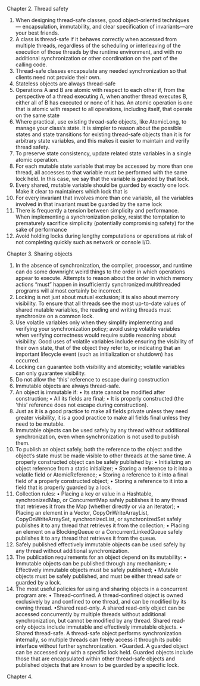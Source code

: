 Chapter 2. Thread safety
1. When designing thread-safe classes, good object-oriented techniques — encapsulation, immutability, and clear specification of invariants—are your best friends.
2. A class is thread-safe if it behaves correctly when accessed from multiple threads, regardless of the scheduling or interleaving of the execution of those threads by the runtime environment, and with no additional synchronization or other coordination on the part of the calling code.
3. Thread-safe classes encapsulate any needed synchronization so that clients need not provide their own.
4. Stateless objects are always thread-safe
5. Operations A and B are atomic with respect to each other if, from the perspective of a thread executing A, when another thread executes B, either all of B has executed or none of it has. An atomic operation is one that is atomic with respect to all operations, including itself, that operate on the same state
6. Where practical, use existing thread-safe objects, like AtomicLong, to manage your class’s state. It is simpler to reason about the possible states and state transitions for existing thread-safe objects than it is for arbitrary state variables, and this makes it easier to maintain and verify thread safety.
7. To preserve state consistency, update related state variables in a single atomic operation.
8. For each mutable state variable that may be accessed by more than one thread, all accesses to that variable must be performed with the same lock held. In this case, we say that the variable is guarded by that lock.
9. Every shared, mutable variable should be guarded by exactly one lock. Make it clear to maintainers which lock that is
10. For every invariant that involves more than one variable, all the variables involved in that invariant must be guarded by the same lock
11. There is frequently a tension between simplicity and performance. When implementing a synchronization policy, resist the temptation to prematurely sacrifice simplicity (potentially compromising safety) for the sake of performance
12. Avoid holding locks during lengthy computations or operations at risk of not completing quickly such as network or console I/O.

Chapter 3. Sharing objects
1. In the absence of synchronization, the compiler, processor, and runtime can do some downright weird things to the order in which operations appear to execute. Attempts to reason about the order in which memory actions “must” happen in insufficiently synchronized multithreaded programs will almost certainly be incorrect.
2. Locking is not just about mutual exclusion; it is also about memory visibility. To ensure that all threads see the most up-to-date values of shared mutable variables, the reading and writing threads must synchronize on a common lock.
3. Use volatile variables only when they simplify implementing and verifying your synchronization policy; avoid using volatile variables when verifying correctness would require subtle reasoning about visibility. Good uses of volatile variables include ensuring the visibility of their own state, that of the object they refer to, or indicating that an important lifecycle event (such as initialization or shutdown) has occurred.
4. Locking can guarantee both visibility and atomicity; volatile variables can only guarantee visibility.
5. Do not allow the 'this' reference to escape during construction
6. Immutable objects are always thread-safe.
7. An object is immutable if:
   • Its state cannot be modified after construction;
   • All its fields are final;
   • It is properly constructed (the 'this' reference does not escape during construction).
8. Just as it is a good practice to make all fields private unless they need greater visibility, it is a good practice to make all fields final unless they need to be mutable.
9. Immutable objects can be used safely by any thread without additional synchronization, even when synchronization is not used to publish them.
10. To publish an object safely, both the reference to the object and the object’s state must be made visible to other threads at the same time. A properly constructed object can be safely published by:
    • Initializing an object reference from a static initializer;
    • Storing a reference to it into a volatile field or AtomicReference;
    • Storing a reference to it into a final field of a properly constructed object;
    • Storing a reference to it into a field that is properly guarded by a lock.
11. Collection rules:
    • Placing a key or value in a Hashtable, synchronizedMap, or ConcurrentMap safely publishes it to any thread that retrieves it from the Map (whether directly or via an iterator);
    • Placing an element in a Vector, CopyOnWriteArrayList, CopyOnWriteArraySet, synchronizedList, or synchronizedSet safely publishes it to any thread that retrieves it from the collection;
    • Placing an element on a BlockingQueue or a ConcurrentLinkedQueue safely publishes it to any thread that retrieves it from the queue.
12. Safely published effectively immutable objects can be used safely by any thread without additional synchronization.
13. The publication requirements for an object depend on its mutability:
    • Immutable objects can be published through any mechanism;
    • Effectively immutable objects must be safely published;
    • Mutable objects must be safely published, and must be either thread safe or guarded by a lock.
14. The most useful policies for using and sharing objects in a concurrent program are:
    • Thread-confined. A thread-confined object is owned exclusively by and confined to one thread, and can be modified by its owning thread.
    •Shared read-only. A shared read-only object can be accessed concurrently by multiple threads without additional synchronization, but cannot be modified by any thread. Shared read-only objects include immutable and effectively immutable objects.
    • Shared thread-safe. A thread-safe object performs synchronization internally, so multiple threads can freely access it through its public interface without further synchronization.
    •Guarded. A guarded object can be accessed only with a specific lock held. Guarded objects include those that are encapsulated within other thread-safe objects and published objects that are known to be guarded by a specific lock.

Chapter 4.